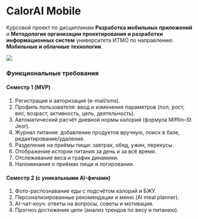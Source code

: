 # CalorAI Mobile

Курсовой проект по дисциплинам **Разработка мобильных приложений** и
**Методология организации проектирования и разработки информационных систем**
университета ИТМО по направлению **Мобильные и облачные технологии**.

<img src="https://itmo.ru/file/pages/213/logo_osnovnoy_russkiy_belyy.png"/>

### Функциональные требования

#### Семестр 1 (MVP)

1. Регистрация и авторизация (e-mail/sms).
2. Профиль пользователя: ввод и изменение параметров (пол, рост, вес, возраст, активность, цель, деятельность).
3. Автоматический расчёт дневной нормы калорий (формула Mifflin–St Jeor).
4. Журнал питания: добавление продуктов вручную, поиск в базе, редактирование/удаление.
5. Разделение на приёмы пищи: завтрак, обед, ужин, перекусы. 
6. Отображение истории питания за день и за всё время. 
7. Отслеживание веса и график динамики. 
8. Напоминания о приёмах пищи и логировании.

#### Семестр 2 (с уникальными AI-фичами)

1. Фото-распознавание еды с подсчётом калорий и БЖУ. 
2. Персонализированные рекомендации и меню (AI meal planner). 
3. AI-чат-коуч: ответы на вопросы, советы и мотивация. 
4. Прогноз достижения цели (анализ трендов по весу и питанию).